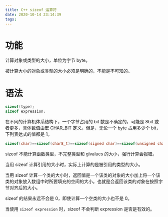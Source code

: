 ```yaml
---
title: C++ sizeof 运算符
date: 2020-10-14 23:14:39
tags:
---
```




# 功能

计算对象或类型的大小，单位为字节 byte。

被计算大小的对象或类型的大小必须是明确的，不能是不可知的。

# 语法

```cpp
sizeof(type);
sizeof expression;
```

在不同的计算机体系结构下，一个字节占用的 bit 数是不确定的，可能是 8bit 或者更多，具体数值由宏 CHAR_BIT 定义。但是，无论一个 byte 占用多少个 bit，下列表达式的值都是 1。

```cpp
sizeof(char)==sizeof(char8_t)==sizeof(signed char)==sizeof(unsigned char)==sizeof(std::byte)==1
```

sizeof 不能计算函数类型，不完整类型和 glvalues 的大小，强行计算会报错。

当用 sizeof 计算引用的大小时，实际上计算的是被引用的类型的大小。

当用 sizeof 计算一个类的大小时，返回值是一个该类的对象的大小加上将一个该类的对象放入数组中时所要填充的空间的大小。也就是会返回该类的对象在按照字节对齐后的大小。

sizeof 的结果永远不会是 0，即使计算一个空类的大小也不是 0。

当使用 `sizeof expression` 时，sizeof 不会判断 expression 是否是有效的。